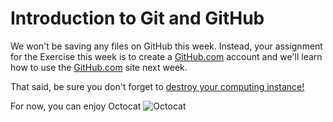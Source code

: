 # Introduction to Git and GitHub

We won't be saving any files on GitHub this week.
Instead, your assignment for the Exercise this week is to create a [GitHub.com](https://www.github.com) account and we'll learn how to use the [GitHub.com](https://www.github.com) site next week.

That said, be sure you don't forget to [destroy your computing instance!](destroy-instance.md)

For now, you can enjoy Octocat
![Octocat](https://camo.githubusercontent.com/4516a586e5a1c582f9eafc753344204ef9eda9f0/68747470733a2f2f662e636c6f75642e6769746875622e636f6d2f6173736574732f37323931392f3338313630392f30636637626537302d613565332d313165322d383934332d3661633761393533663236642e6a7067)
